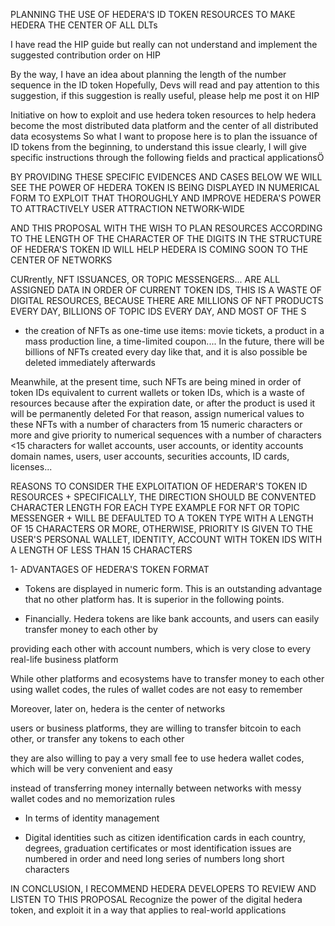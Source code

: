 PLANNING THE USE OF HEDERA'S ID TOKEN RESOURCES TO MAKE HEDERA THE CENTER OF ALL DLTs

I have read the HIP guide but really can not understand and implement the suggested contribution order on HIP

By the way, I have an idea about planning the length of the number sequence in the ID token
Hopefully, Devs will read and pay attention to this suggestion, if this suggestion is really useful, please help me post it on HIP

Initiative on how to exploit and use hedera token resources to help hedera become the most distributed data platform and the center of all distributed data ecosystems
So what I want to propose here is to plan the issuance of ID tokens from the beginning, to understand this issue clearly, I will give specific instructions through the following fields and practical applicationsÖ

BY PROVIDING THESE SPECIFIC EVIDENCES AND CASES BELOW
WE WILL SEE THE POWER OF HEDERA TOKEN IS BEING DISPLAYED IN NUMERICAL FORM TO EXPLOIT THAT THOROUGHLY AND IMPROVE HEDERA'S POWER TO ATTRACTIVELY USER ATTRACTION NETWORK-WIDE

AND THIS PROPOSAL WITH THE WISH TO PLAN RESOURCES ACCORDING TO THE LENGTH OF THE CHARACTER OF THE DIGITS IN THE STRUCTURE OF HEDERA'S TOKEN ID
WILL HELP HEDERA IS COMING SOON TO THE CENTER OF NETWORKS

CURrently, NFT ISSUANCES, OR TOPIC MESSENGERS... ARE ALL ASSIGNED DATA IN ORDER OF CURRENT TOKEN IDS, THIS IS A WASTE OF DIGITAL RESOURCES, BECAUSE THERE ARE MILLIONS OF NFT PRODUCTS EVERY DAY, BILLIONS OF TOPIC IDS EVERY DAY, AND MOST OF THE S

- the creation of NFTs as one-time use items: movie tickets, a product in a mass production line, a time-limited coupon....
In the future, there will be billions of NFTs created every day like that, and it is also possible be deleted immediately afterwards

Meanwhile, at the present time, such NFTs are being mined in order of token IDs equivalent to current wallets or token IDs,
which is a waste of resources because after the expiration date, or after the product is used
it will be permanently deleted
For that reason, assign numerical values ​​to these NFTs with a number of characters from 15 numeric characters or more
and give priority to numerical sequences with a number of characters <15 characters for wallet accounts, user accounts, or identity accounts
domain names, users, user accounts, securities accounts, ID cards, licenses...

REASONS TO CONSIDER THE EXPLOITATION OF HEDERAR'S TOKEN ID RESOURCES + SPECIFICALLY, THE DIRECTION SHOULD BE CONVENTED CHARACTER LENGTH FOR EACH TYPE
EXAMPLE FOR NFT OR TOPIC MESSENGER + WILL BE DEFAULTED TO A TOKEN TYPE WITH A LENGTH OF 15 CHARACTERS OR MORE, OTHERWISE, PRIORITY IS GIVEN TO THE USER'S PERSONAL WALLET, IDENTITY, ACCOUNT WITH
TOKEN IDS WITH A LENGTH OF LESS THAN 15 CHARACTERS

1- ADVANTAGES OF HEDERA'S TOKEN FORMAT

- Tokens are displayed in numeric form. This is an outstanding advantage that no other platform has. It is superior in the following points.

+ Financially.
Hedera tokens are like bank accounts, and users can easily transfer money to each other by

providing each other with account numbers, which is very close to every real-life business platform

While other platforms and ecosystems have to transfer money to each other using wallet codes, the rules of wallet codes are not easy to remember

Moreover, later on, hedera is the center of networks

users or business platforms, they are willing to transfer bitcoin to each other, or transfer any tokens to each other

they are also willing to pay a very small fee to use hedera wallet codes, which will be very convenient and easy

instead of transferring money internally between networks with messy wallet codes and no memorization rules

+ In terms of identity management

- Digital identities such as citizen identification cards in each country, degrees, graduation certificates or most identification issues are numbered in order and need long series of numbers long short characters

IN CONCLUSION, I RECOMMEND HEDERA DEVELOPERS TO REVIEW AND LISTEN TO THIS PROPOSAL
Recognize the power of the digital hedera token, and exploit it in a way that applies to real-world applications
